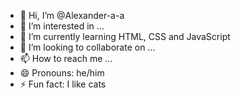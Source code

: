 - 👋 Hi, I’m @Alexander-a-a
- 👀 I’m interested in ...
- 🌱 I’m currently learning HTML, CSS and JavaScript
- 💞️ I’m looking to collaborate on ...
- 📫 How to reach me ...
- 😄 Pronouns: he/him
- ⚡ Fun fact: I like cats

<!---
Alexander-a-a/Alexander-a-a is a ✨ special ✨ repository because its `README.md` (this file) appears on your GitHub profile.
You can click the Preview link to take a look at your changes.
--->
